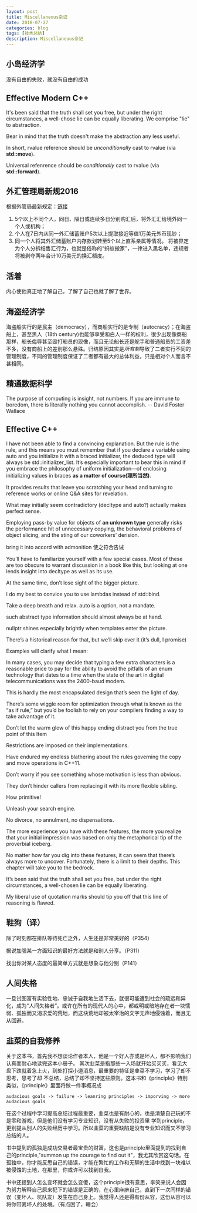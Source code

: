 ```yaml
---
layout: post
title: Miscellaneous杂记
date: 2018-07-27
categories: blog
tags: [技术总结]
description: Miscellaneous杂记
---
```


## 小岛经济学

没有自由的失败，就没有自由的成功

## Effective Modern C++

It's been said that the truth shall set you free, but under the right circumstances, a well-chose lie can be equally liberating. We comprise "lie" to abstraction.

Bear in mind that the truth doesn't make the abstraction any less useful.

In short, rvalue reference should be *unconditionally* cast to rvalue (via **std::move**).

Universal refenrence should be *conditionally* cast to rvalue (via **std::forward**).

## 外汇管理局新规2016

根据外管局最新规定：[链接](https://xueqiu.com/5514474822/66337756)

1. 5个以上不同个人，同日、隔日或连续多日分别购汇后，将外汇汇给境外同一个人或机构；
2. 个人在7日内从同一外汇储蓄账户5次以上提取接近等值1万美元外币现钞；
3. 同一个人将其外汇储蓄账户内存款划转至5个以上直系亲属等情况。
将被界定为个人分拆结售汇行为，也就是俗称的“蚂蚁搬家”，一律进入黑名单，违规者将被剥夺两年合计10万美元的换汇额度。

## 活着

内心使他真正地了解自己，了解了自己也就了解了世界。

## 海盗经济学

海盗船实行的是民主（democracy），而商船实行的是专制（autocracy）；在海盗船上，甚至黑人（18th century)也能够享受和白人一样的权利，很少出现像商船那样，船长侮辱甚至殴打船员的现像，而且无论船长还是舵手和普通船员的工资差不多，没有商船上的差别那么悬殊。归结原因其实是*所有制*导致了二者实行不同的管理制度，不同的管理制度保证了二者都有最大的总体利益，只是相对个人而言不甚相同。

## 精通数据科学
The purpose of computing is insight, not numbers.
If you are immune to boredom, there is literally nothing you cannot accomplish. -- David Foster Wallace

## Effective C++
I have not been able to find a convincing explanation. But the rule is the rule, and this means you must
remember that if you declare a variable using auto and you initialize it with a braced initializer, the deduced type will always be std::initializer_list. It’s especially important to bear this in mind if you embrace the philosophy of uniform initialization—of enclosing initializing values in braces **as a matter of course(理所当然)**.

It provides results that leave you scratching your head and turning to reference works or online Q&A sites for revelation.

What may initially seem contradictory (decltype and auto?) actually makes perfect sense.

Employing pass-by value for objects of **an unknown type** generally risks the performance hit of unnecessary
copying, the behavioral problems of object slicing, and the sting of our coworkers’ derision.

bring it into accord with admonition 使之符合告诫

You’ll have to familiarize yourself with a few special cases. Most of these are too obscure to warrant discussion in a book like this, but looking at one lends insight into decltype as well as its use.

At the same time, don’t lose sight of the bigger picture.

I do my best to convice you to use lambdas instead of std::bind.

Take a deep breath and relax. auto is a option, not a mandate.

such abstract type information should almost always be at hand.

nullptr shines especially brightly when templates enter the picture.

There’s a historical reason for that, but we’ll skip over it (it’s dull, I promise)

Examples will clarify what I mean:

In many cases, you may decide that typing a few extra characters is a reasonable price to pay for the ability to avoid the pitfalls of an enum technology that dates to a time when the state of the art in digital telecommunications was the 2400-baud modem.

This is hardly the most encapsulated design that’s seen the light of day.

There’s some wiggle room for optimization through what is known as the “as if rule,” but you’d be foolish
to rely on your compilers finding a way to take advantage of it.

Don’t let the warm glow of this happy ending distract you from the true point of this Item

Restrictions are imposed on their implementations.

Have endured my endless blathering about the rules governing the copy and move operations in C++11.

Don’t worry if you see something whose motivation is less than obvious.

They don’t hinder callers from replacing it with its more flexible sibling.

How primitive!

Unleash your search engine.

No divorce, no annulment, no dispensations.

The more experience you have with these features, the more you realize that your initial impression was based on only the metaphorical tip of the proverbial iceberg.

No matter how far you dig into these features, it can seem that there’s always more to uncover. Fortunately, there is a limit to their depths. This chapter will take you to the bedrock.

It’s been said that the truth shall set you free, but under the right circumstances, a well-chosen lie can be equally liberating.

My liberal use of quotation marks should tip you off that this line of reasoning is flawed.

## 鞋狗（译）

除了时刻都在排队等待死亡之外，人生还是非常美好的（P354）

据说加强某一方面知识的最好方法就是和别人分享。（P311）

找出你对某人态度的最简单方式就是想象与他分别（P141）

## 人间失格

一旦试图富有实验性地、忠诚于自我地生活下去，就很可能遭到社会的疏远和异化，成为“人间失格者”。或许在所有的现代人的心中，都或明或暗地存在者一块懦弱、孤独而又渴求爱的荒地，而这块荒地却被太宰治的文字无声地侵蚀着，而且无从回避。

## 韭菜的自我修养

关于这本书，首先我不想谈论作者本人，他是一个好人亦或是坏人，都不影响我们认真而耐心地读完这本小册子。
其次韭菜是指那些一入场就开始买买买，看见大盘下跌就着急上火，到处打探小道消息，最重要的特征是韭菜不学习，学习了却不思考，思考了却
不总结，总结了却不坚持这些原则。这本书和《principle》特别类似，《principle》里面将做一件事概况成
```
audacious goals -> failure -> leanring principles -> imporving -> more audacious goals
```
在这个过程中学习提高总结过程最重要，韭菜也是有耐心的，也是清楚自己玩的不是零和游戏，但是他们没有学习专业知识，没有从失败的投资里
学到principle，更别提从别人的失败经历中学习。所以韭菜的重要缺陷是没有专业知识而又不学习总结的人。

书中提到的孤独是成功交易者最宝贵的财富，这也是principle里面提到的找到自己的principle,"summon up the courage to find out it"，我尤其欣赏这句话。在孤独中，你才能反思自己的错误，才能在繁忙的工作和无聊的生活中找到一块难以被侵蚀的土地，在那里，你或许可以找到自我。

书中还提到人怎么变坏就会怎么变傻，这个principle很有意思，李笑来说人会因为努力解释自己原来犯下的错误是正确的，在心里麻痹自己，直到下一次同样的错误（变坏人、坑队友）发生在自己身上。我觉得人还是得有份从容，这份从容可以将你带离坏人的处境。（有点困了，睡会）
